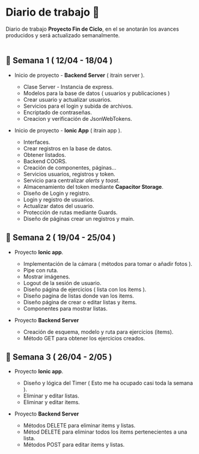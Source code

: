 # Diario de trabajo :notebook:

Diario de trabajo **Proyecto Fin de Ciclo**, en el se anotarán los avances producidos y será actualizado semanalmente.
<br>
<br>

## :calendar: Semana **1** ( 12/04 - 18/04 )

- Inicio de proyecto - **Backend Server** ( itrain server ).

  - Clase Server - Instancia de express.
  - Modelos para la base de datos ( usuarios y publicaciones )
  - Crear usuario y actualizar usuarios.
  - Servicios para el login y subida de archivos.
  - Encriptado de contraseñas.
  - Creacion y verificación de JsonWebTokens.

* Inicio de proyecto - **Ionic App** ( itrain app ).

  - Interfaces.
  - Crear registros en la base de datos.
  - Obtener listados.
  - Backend COORS.
  - Creación de componentes, páginas...
  - Servicios usuarios, registros y token.
  - Servicio para centralizar _alerts_ y _toast_.
  - Almacenamiento del token mediante **Capacitor Storage**.
  - Diseño de Login y registro.
  - Login y registro de usuarios.
  - Actualizar datos del usuario.
  - Protección de rutas mediante Guards.
  - Diseño de páginas crear un registros y main.

## :calendar: Semana **2** ( 19/04 - 25/04 )

- Proyecto **Ionic app**.

  - Implementación de la cámara ( métodos para tomar o añadir fotos ).
  - Pipe con ruta.
  - Mostrar imágenes.
  - Logout de la sesión de usuario.
  - Diseño página de ejercicios ( lista con los items ).
  - Diseño pagina de listas donde van los items.
  - Diseño página de crear o editar listas y items.
  - Componentes para mostrar listas.

- Proyecto **Backend Server**

  - Creación de esquema, modelo y ruta para ejercicios (items).
  - Método GET para obtener los ejercicios creados.

## :calendar: Semana **3** ( 26/04 - 2/05 )

- Proyecto **Ionic app**.

  - Diseño y lógica del Timer ( Esto me ha ocupado casi toda la semana ).
  - Eliminar y editar listas.
  - Eliminar y editar items.

- Proyecto **Backend Server**

  - Métodos DELETE para eliminar items y listas.
  - Métod DELETE para eliminar todos los items pertenecientes a una lista.
  - Métodos POST para editar items y listas.
